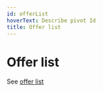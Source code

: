 ```yaml
---
id: offerList
hoverText: Describe pivot Id
title: Offer list
---
```


# Offer list

See [offer list](../contracts/technical-references/taking-and-making-offers/market.md)
